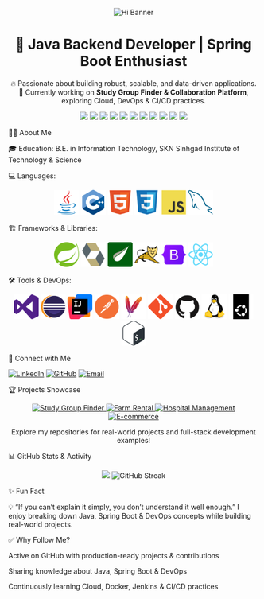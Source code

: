 <p align="center"> <img src="https://img.shields.io/badge/👋-Hi,_I'm_Abhishek_Hulule-red?style=for-the-badge&logo=github" alt="Hi Banner"/> </p> <h1 align="center">🚀 Java Backend Developer | Spring Boot Enthusiast</h1> <p align="center"> 🔥 Passionate about building robust, scalable, and data-driven applications.<br/> 🌱 Currently working on <b>Study Group Finder & Collaboration Platform</b>, exploring Cloud, DevOps & CI/CD practices. </p> <p align="center"> <img src="https://img.shields.io/badge/Java-ED8B00?style=for-the-badge&logo=java&logoColor=white" /> <img src="https://img.shields.io/badge/SpringBoot-6DB33F?style=for-the-badge&logo=spring&logoColor=white" /> <img src="https://img.shields.io/badge/MySQL-4479A1?style=for-the-badge&logo=mysql&logoColor=white" /> <img src="https://img.shields.io/badge/Hibernate-59666C?style=for-the-badge&logo=hibernate&logoColor=white" /> <img src="https://img.shields.io/badge/JDBC-007396?style=for-the-badge&logo=java&logoColor=white" /> <img src="https://img.shields.io/badge/Docker-2496ED?style=for-the-badge&logo=docker&logoColor=white" /> <img src="https://img.shields.io/badge/JavaScript-F7DF1E?style=for-the-badge&logo=javascript&logoColor=black" /> <img src="https://img.shields.io/badge/Bootstrap-7952B3?style=for-the-badge&logo=bootstrap&logoColor=white" /> <img src="https://img.shields.io/badge/Linux-FCC624?style=for-the-badge&logo=linux&logoColor=black" /> <img src="https://img.shields.io/badge/Git-F05032?style=for-the-badge&logo=git&logoColor=white" /> <img src="https://img.shields.io/badge/C++-00599C?style=for-the-badge&logo=c%2B%2B&logoColor=white" /> </p>
👨‍💻 About Me

🎓 Education:
B.E. in Information Technology, SKN Sinhgad Institute of Technology & Science

💻 Languages:

<p align="center"> <img src="https://raw.githubusercontent.com/devicons/devicon/master/icons/java/java-original.svg" alt="java" width="50" height="50"/> <img src="https://raw.githubusercontent.com/devicons/devicon/master/icons/cplusplus/cplusplus-original.svg" alt="cplusplus" width="50" height="50"/> <img src="https://raw.githubusercontent.com/devicons/devicon/master/icons/html5/html5-original.svg" alt="html5" width="50" height="50"/> <img src="https://raw.githubusercontent.com/devicons/devicon/master/icons/css3/css3-original.svg" alt="css3" width="50" height="50"/> <img src="https://raw.githubusercontent.com/devicons/devicon/master/icons/javascript/javascript-original.svg" alt="javascript" width="50" height="50"/> <img src="https://raw.githubusercontent.com/devicons/devicon/master/icons/mysql/mysql-original.svg" alt="mysql" width="50" height="50"/> </p>

🏗 Frameworks & Libraries:

<p align="center"> <img src="https://raw.githubusercontent.com/devicons/devicon/master/icons/spring/spring-original.svg" alt="spring" width="50" height="50"/> <img src="https://raw.githubusercontent.com/devicons/devicon/master/icons/hibernate/hibernate-original.svg" alt="hibernate" width="50" height="50"/> <img src="https://raw.githubusercontent.com/devicons/devicon/master/icons/thymeleaf/thymeleaf-original.svg" alt="thymeleaf" width="50" height="50"/> <img src="https://raw.githubusercontent.com/devicons/devicon/master/icons/tomcat/tomcat-original.svg" alt="tomcat" width="50" height="50"/> <img src="https://raw.githubusercontent.com/devicons/devicon/master/icons/bootstrap/bootstrap-original.svg" alt="bootstrap" width="50" height="50"/> <img src="https://raw.githubusercontent.com/devicons/devicon/master/icons/react/react-original.svg" alt="react" width="50" height="50"/> </p>

🛠 Tools & DevOps:

<p align="center"> <img src="https://raw.githubusercontent.com/devicons/devicon/master/icons/visualstudio/visualstudio-plain.svg" alt="vscode" width="50" height="50"/> <img src="https://raw.githubusercontent.com/devicons/devicon/master/icons/eclipse/eclipse-original.svg" alt="eclipse" width="50" height="50"/> <img src="https://raw.githubusercontent.com/devicons/devicon/master/icons/intellij/intellij-original.svg" alt="intellij" width="50" height="50"/> <img src="https://raw.githubusercontent.com/devicons/devicon/master/icons/postman/postman-original.svg" alt="postman" width="50" height="50"/> <img src="https://raw.githubusercontent.com/devicons/devicon/master/icons/maven/maven-original.svg" alt="maven" width="50" height="50"/> <img src="https://raw.githubusercontent.com/devicons/devicon/master/icons/git/git-original.svg" alt="git" width="50" height="50"/> <img src="https://raw.githubusercontent.com/devicons/devicon/master/icons/github/github-original.svg" alt="github" width="50" height="50"/> <img src="https://raw.githubusercontent.com/devicons/devicon/master/icons/linux/linux-original.svg" alt="linux" width="50" height="50"/> <img src="https://raw.githubusercontent.com/devicons/devicon/master/icons/ubuntu/ubuntu-plain.svg" alt="ubuntu" width="50" height="50"/> <img src="https://raw.githubusercontent.com/devicons/devicon/master/icons/bash/bash-original.svg" alt="bash" width="50" height="50"/> </p>

🔗 Connect with Me
<p align="left"> <a href="https://www.linkedin.com/in/abhishek-hulule" target="_blank"><img src="https://img.shields.io/badge/LinkedIn-blue?style=for-the-badge&logo=linkedin" alt="LinkedIn"/></a> <a href="https://github.com/AbhishekHulule9579" target="_blank"><img src="https://img.shields.io/badge/GitHub-black?style=for-the-badge&logo=github" alt="GitHub"/></a> <a href="mailto:abhihulule2603@gmail.com" target="_blank"><img src="https://img.shields.io/badge/Email-red?style=for-the-badge&logo=gmail" alt="Email"/></a> </p>
🏆 Projects Showcase
<p align="center"> <a href="https://github.com/AbhishekHulule9579/Study-Group-Finder" target="_blank"> <img src="https://img.shields.io/badge/Study_Group_Finder-blue?style=for-the-badge&logo=github" alt="Study Group Finder"/> </a> <a href="https://github.com/AbhishekHulule9579/Farm-Equipment-Rental" target="_blank"> <img src="https://img.shields.io/badge/Farming_Equipment_Rental-green?style=for-the-badge&logo=github" alt="Farm Rental"/> </a> <a href="https://github.com/AbhishekHulule9579/Hospital-Management-System" target="_blank"> <img src="https://img.shields.io/badge/Hospital_Management-red?style=for-the-badge&logo=github" alt="Hospital Management"/> </a> <a href="https://github.com/AbhishekHulule9579/E-commerce" target="_blank"> <img src="https://img.shields.io/badge/E-commerce_Management-orange?style=for-the-badge&logo=github" alt="E-commerce"/> </a> </p> <p align="center"> Explore my repositories for real-world projects and full-stack development examples! </p>
📊 GitHub Stats & Activity
<p align="center"> <img src="https://github-readme-stats.vercel.app/api?username=AbhishekHulule9579&show_icons=true&theme=radical&hide_border=true" /> <img src="https://github-readme-streak-stats.herokuapp.com/?user=AbhishekHulule9579&theme=radical" alt="GitHub Streak" /> </p>
✨ Fun Fact

💡 “If you can’t explain it simply, you don’t understand it well enough.”
I enjoy breaking down Java, Spring Boot & DevOps concepts while building real-world projects.

✅ Why Follow Me?

Active on GitHub with production-ready projects & contributions

Sharing knowledge about Java, Spring Boot & DevOps

Continuously learning Cloud, Docker, Jenkins & CI/CD practices
